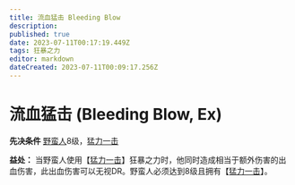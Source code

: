 ```yaml
---
title: 流血猛击 Bleeding Blow
description: 
published: true
date: 2023-07-11T00:17:19.449Z
tags: 狂暴之力
editor: markdown
dateCreated: 2023-07-11T00:09:17.256Z
---
```


# 流血猛击 (Bleeding Blow, Ex)

**先决条件** [野蛮人](/野蛮人)8级，[猛力一击](/狂暴之力/猛力一击)

**益处：** 当野蛮人使用【[猛力一击](/狂暴之力/猛力一击)】狂暴之力时，他同时造成相当于额外伤害的出血伤害，此出血伤害可以无视DR。野蛮人必须达到8级且拥有【[猛力一击](/狂暴之力/猛力一击)】。
